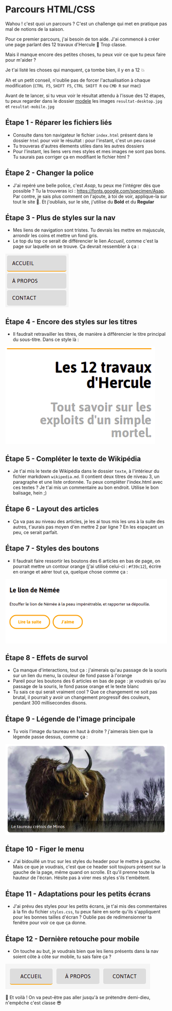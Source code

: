# Parcours HTML/CSS

 Wahou ! c'est quoi un parcours ? C'est un challenge qui met en pratique pas mal de notions de la saison.

 Pour ce premier parcours, j'ai besoin de ton aide. J'ai commencé à créer une page parlant des 12 travaux d'Hercule :muscle: Trop classe.

 Mais il manque encore des petites choses, tu peux voir ce que tu peux faire pour m'aider ?

 Je t'ai listé les choses qui manquent, ça tombe bien, il y en a 12 :boom:

 Ah et un petit conseil, n'oublie pas de forcer l'actualisation à chaque modification (`CTRL F5`, `SHIFT F5`, `CTRL SHIFT R` ou `CMD R` sur mac)

 Avant de te lancer, si tu veux voir le résultat attendu à l'issue des 12 étapes, tu peux regarder dans le dossier [modele](./modele) les images `resultat-desktop.jpg` et `resultat-mobile.jpg`

 ## Étape 1 - Réparer les fichiers liés
 - Consulte dans ton navigateur le fichier `index.html` présent dans le dossier `html` pour voir le résultat : pour l'instant, c'est un peu cassé
 - Tu trouveras d'autres élements utiles dans les autres dossiers
 - Pour l'instant, les liens vers mes styles et mes images ne sont pas bons. Tu saurais pas corriger ça en modifiant le fichier html ?

 ## Étape 2 - Changer la police
 - J'ai repéré une belle police, c'est _Asap_, tu peux me l'intégrer dès que possible ? Tu la trouveras ici : https://fonts.google.com/specimen/Asap. Par contre, je sais plus comment on l'ajoute, à toi de voir, applique-la sur tout le site :pray:. Et j'oubliais, sur le site, j'utilise du **Bold** et du **Regular**

 ## Étape 3 - Plus de styles sur la nav 
 - Mes liens de navigation sont tristes. Tu devrais les mettre en majuscule, arrondir les coins et mettre un fond gris.
 - Le top du top ce serait de différencier le lien _Accueil_, comme c'est la page sur laquelle on se trouve. Ça devrait ressembler à ça :

 ![Menu](modele/menu.png?raw=true)

 ## Étape 4 - Encore des styles sur les titres
 - Il faudrait retravailler les titres, de manière à différencier le titre principal du sous-titre. Dans ce style là :

 ![Titres](modele/titres.png?raw=true)

 ## Étape 5 - Compléter le texte de Wikipédia
 - Je t'ai mis le texte de Wikipédia dans le dossier `texte`, à l'intérieur du fichier markdown `wikipedia.md`. Il contient deux titres de niveau 3, un paragraphe et une liste ordonnée. Tu peux compléter l'index.html avec ces textes ? Je t'ai mis un commentaire au bon endroit. Utilise le bon balisage, hein ;)

 ## Étape 6 - Layout des articles
 - Ça va pas au niveau des articles, je les ai tous mis les uns à la suite des autres, t'aurais pas moyen d'en mettre 2 par ligne ? En les espaçant un peu, ce serait parfait.

 ## Étape 7 - Styles des boutons
 - Il faudrait faire ressortir les boutons des 6 articles en bas de page, on pourrait mettre un contour orange (j'ai utilisé celui-ci : `#f39c12`), écrire en orange et aérer tout ça, quelque chose comme ça :

 ![Styles des boutons](modele/btn.png?raw=true)

 ## Étape 8 - Effets de survol
 - Ça manque d'interactions, tout ça : j'aimerais qu'au passage de la souris sur un lien du menu, la couleur de fond passe à l'orange
 - Pareil pour les boutons des 6 articles en bas de page : je voudrais qu'au passage de la souris, le fond passe orange et le texte blanc
 - Tu sais ce qui serait vraiment cool ? Que ce changement ne soit pas brutal, il pourrait y avoir un changement progressif des couleurs, pendant 300 millisecondes disons.

 ## Étape 9 - Légende de l'image principale
 - Tu vois l'image du taureau en haut à droite ? j'aimerais bien que la légende passe dessus, comme ça :

 ![Légende de l'image principale](modele/taureau.png?raw=true)

 ## Étape 10 - Figer le menu
 - J'ai bidouillé un truc sur les styles du header pour le mettre à gauche. Mais ce que je voudrais, c'est que ce header soit toujours présent sur la gauche de la page, même quand on scrolle. Et qu'il prenne toute la hauteur de l'écran. Hésite pas à virer mes styles s'ils t'embêtent.

 ## Étape 11 - Adaptations pour les petits écrans
 - J'ai prévu des styles pour les petits écrans, je t'ai mis des commentaires à la fin du fichier `styles.css`, tu peux faire en sorte qu'ils s'appliquent pour les bonnes tailles d'écran ?
 Oublie pas de redimensionner ta fenêtre pour voir ce que ça donne.

 ## Étape 12 - Dernière retouche pour mobile
 - On touche au but, je voudrais bien que les liens présents dans la nav soient côte à côte sur mobile, tu sais faire ça ?

 ![Dernière retouche pour mobile](modele/nav.png?raw=true)

 :tada: Et voilà ! On va peut-être pas aller jusqu'à se prétendre demi-dieu, n'empêche c'est classe :sunglasses: